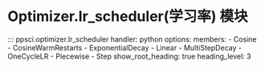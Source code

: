 # Optimizer.lr_scheduler(学习率) 模块

::: ppsci.optimizer.lr_scheduler
    handler: python
    options:
      members:
        - Cosine
        - CosineWarmRestarts
        - ExponentialDecay
        - Linear
        - MultiStepDecay
        - OneCycleLR
        - Piecewise
        - Step
      show_root_heading: true
      heading_level: 3

